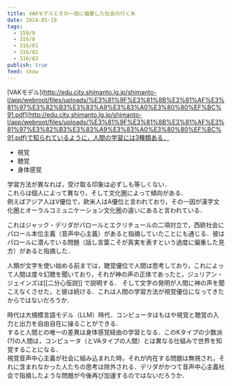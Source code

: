 ```yaml
---
title: VAKモデルとその一部に偏重した社会の行く末
date: 2024-05-19
tags:
  - 159/9
  - 316/8
  - 316/81
  - 316/82
  - 316/83
publish: true
feed: show
---
```

[VAKモデル](http://edu.city.shimanto.lg.jp/shimanto-l/app/webroot/files/uploads/%E3%81%9F%E3%81%8B%E3%81%AF%E3%81%97%E3%82%B3%E3%83%A9%E3%83%A0%E3%80%80%EF%BC%91.pdf](http://edu.city.shimanto.lg.jp/shimanto-l/app/webroot/files/uploads/%E3%81%9F%E3%81%8B%E3%81%AF%E3%81%97%E3%82%B3%E3%83%A9%E3%83%A0%E3%80%80%EF%BC%91.pdf)で知られているように，人間の学習には3種類ある．
 - 視覚
 - 聴覚
 - 身体感覚  

学習方法が異なれば，受け取る印象は必ずしも等しくない．  
これらは個人によって異なり，そして文化圏によって傾向がある．  
例えばアジア人はV優位で，欧米人はA優位と言われており，その一因が漢字文化圏とオーラルコミュニケーション文化圏の違いにあると言われている．

これはジャック・デリダがパロールとエクリチュールの二項対立で，西欧社会にパロール本位主義（音声中心主義）があると指摘していたことにも通じる．彼はパロールに潜んでいる問題（話し言葉こそが真実を表すという過度に偏重した見方）があると指摘した．

人類が文字を使い始める前までは，聴覚優位で人間は思考しており，これによって人間は度々幻聴を聞いており，それが神の声の正体であったと，ジュリアン・ジェインズは[[二分心仮説]] で説明する．
そして文字の発明が人間に神の声を聞こえなくさせた，と彼は続ける．これは人間の学習方法が視覚優位になってきたからではないだろうか．

時代は大規模言語モデル（LLM）時代．コンピュータはもはや視覚と聴覚の入力と出力を自由自在に操ることができる．  
すると人間との唯一の差異は身体感覚経由の学習となる．このKタイプの少数派(?)の人間は，コンピュータ（とVAタイプの人間）とは異なる仕組みで世界を知覚することになる．  
視覚音声中心主義が社会に組み込まれた時，それが内在する問題は無視され，それに含まれなかった人たちの思考は除外される．デリダがかつて音声中心主義社会で指摘したような問題が今後再び加速するのではないだろうか．